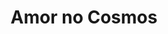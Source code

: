 ---
Numero: 318
title: Amor no Cosmos
Autor: Philip José Farmer
Co-autor: 
Ano-de-Publicacao: 1984
Titulo-original: The Lovers
Tradutor: Eurico da Fonseca
Co-tradutor: 
Ano-de-edicao: 1961
alias: Philip-Jose-Farmer
Autor2-alias: 
Tradutor1-alias: Eurico-da-Fonseca
Tradutor2-alias: 
Titulo-link: 318-Amor-no-Cosmos
Capa: António Pedro
pags: 205
Capa-link: Antonio-Pedro
---